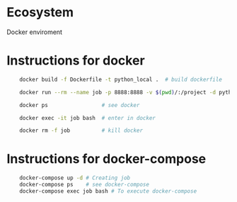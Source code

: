 # Ecosystem

Docker enviroment

# Instructions for docker

``` sh
    docker build -f Dockerfile -t python_local .  # build dockerfile

    docker run --rm --name job -p 8888:8888 -v $(pwd)/:/project -d python_local:latest # create container

    docker ps                 # see docker

    docker exec -it job bash  # enter in docker

    docker rm -f job          # kill docker
```
# Instructions for docker-compose 

``` sh
    docker-compose up -d # Creating job
    docker-compose ps    # see docker-compose 
    docker-compose exec job bash # To execute docker-compose 
```
